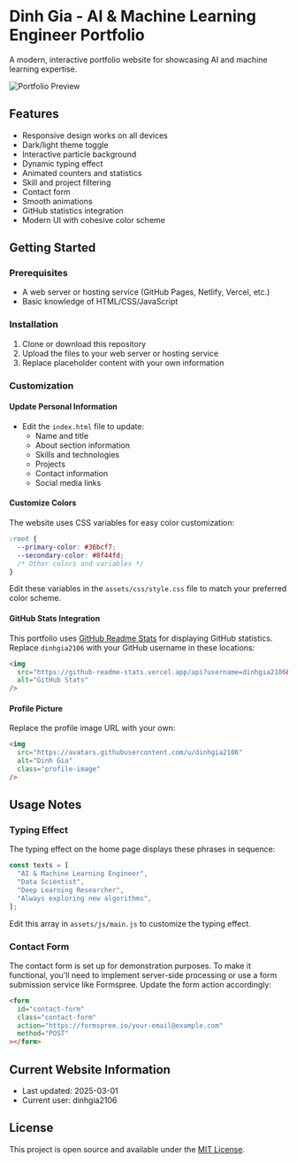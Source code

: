 # Dinh Gia - AI & Machine Learning Engineer Portfolio

A modern, interactive portfolio website for showcasing AI and machine learning expertise.

![Portfolio Preview](preview.png)

## Features

- Responsive design works on all devices
- Dark/light theme toggle
- Interactive particle background
- Dynamic typing effect
- Animated counters and statistics
- Skill and project filtering
- Contact form
- Smooth animations
- GitHub statistics integration
- Modern UI with cohesive color scheme

## Getting Started

### Prerequisites

- A web server or hosting service (GitHub Pages, Netlify, Vercel, etc.)
- Basic knowledge of HTML/CSS/JavaScript

### Installation

1. Clone or download this repository
2. Upload the files to your web server or hosting service
3. Replace placeholder content with your own information

### Customization

#### Update Personal Information

- Edit the `index.html` file to update:
  - Name and title
  - About section information
  - Skills and technologies
  - Projects
  - Contact information
  - Social media links

#### Customize Colors

The website uses CSS variables for easy color customization:

```css
:root {
  --primary-color: #36bcf7;
  --secondary-color: #8f44fd;
  /* Other colors and variables */
}
```

Edit these variables in the `assets/css/style.css` file to match your preferred color scheme.

#### GitHub Stats Integration

This portfolio uses [GitHub Readme Stats](https://github.com/anuraghazra/github-readme-stats) for displaying GitHub statistics. Replace `dinhgia2106` with your GitHub username in these locations:

```html
<img
  src="https://github-readme-stats.vercel.app/api?username=dinhgia2106&show_icons=true&count_private=true&hide_border=true&title_color=36BCF7&icon_color=36BCF7&text_color=c9d1d9&bg_color=0d1117"
  alt="GitHub Stats"
/>
```

#### Profile Picture

Replace the profile image URL with your own:

```html
<img
  src="https://avatars.githubusercontent.com/u/dinhgia2106"
  alt="Dinh Gia"
  class="profile-image"
/>
```

## Usage Notes

### Typing Effect

The typing effect on the home page displays these phrases in sequence:

```javascript
const texts = [
  "AI & Machine Learning Engineer",
  "Data Scientist",
  "Deep Learning Researcher",
  "Always exploring new algorithms",
];
```

Edit this array in `assets/js/main.js` to customize the typing effect.

### Contact Form

The contact form is set up for demonstration purposes. To make it functional, you'll need to implement server-side processing or use a form submission service like Formspree. Update the form action accordingly:

```html
<form
  id="contact-form"
  class="contact-form"
  action="https://formspree.io/your-email@example.com"
  method="POST"
></form>
```

## Current Website Information

- Last updated: 2025-03-01
- Current user: dinhgia2106

## License

This project is open source and available under the [MIT License](LICENSE).
